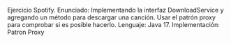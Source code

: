 Ejercicio Spotify.
Enunciado: Implementando la interfaz DownloadService y agregando un método para descargar una canción. Usar el patrón proxy para comprobar si es posible hacerlo.
Lenguaje: Java 17.
Implementación: Patron Proxy

